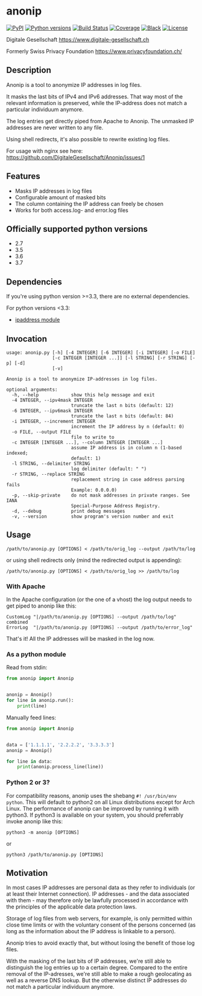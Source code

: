 # anonip

[![PyPI](https://img.shields.io/pypi/v/anonip.svg)](https://pypi.org/project/anonip/)
[![Python versions](https://img.shields.io/pypi/pyversions/anonip.svg)](https://pypi.org/project/anonip/)
[![Build Status](https://travis-ci.org/DigitaleGesellschaft/Anonip.svg?branch=master)](https://travis-ci.com/DigitaleGesellschaft/Anonip)
[![Coverage](https://img.shields.io/badge/coverage-100%25-brightgreen.svg)](https://github.com/DigitaleGesellschaft/Anonip/blob/master/.coveragerc#L11)
[![Black](https://img.shields.io/badge/code%20style-black-000000.svg)](https://github.com/DigitaleGesellschaft/Anonip)
[![License](https://img.shields.io/badge/License-BSD%203--Clause-blue.svg)](https://opensource.org/licenses/BSD-3-Clause)

Digitale Gesellschaft
https://www.digitale-gesellschaft.ch


Formerly
Swiss Privacy Foundation
https://www.privacyfoundation.ch/


## Description

Anonip is a tool to anonymize IP addresses in log files.

It masks the last bits of IPv4 and IPv6 addresses. That way most of the
relevant information is preserved, while the IP-address does not match a
particular individuum anymore.

The log entries get directly piped from Apache to Anonip. The unmasked IP
addresses are never written to any file.

Using shell redirects, it's also possible to rewrite existing log files.

For usage with nginx see here: https://github.com/DigitaleGesellschaft/Anonip/issues/1

## Features

 - Masks IP addresses in log files
 - Configurable amount of masked bits
 - The column containing the IP address can freely be chosen
 - Works for both access.log- and error.log files

## Officially supported python versions
 - 2.7
 - 3.5
 - 3.6
 - 3.7

## Dependencies
If you're using python version >=3.3, there are no external
dependencies.

For python versions <3.3:
 - [ipaddress module](https://bitbucket.org/kwi/py2-ipaddress/)

## Invocation

```
usage: anonip.py [-h] [-4 INTEGER] [-6 INTEGER] [-i INTEGER] [-o FILE]
                 [-c INTEGER [INTEGER ...]] [-l STRING] [-r STRING] [-p] [-d]
                 [-v]

Anonip is a tool to anonymize IP-addresses in log files.

optional arguments:
  -h, --help            show this help message and exit
  -4 INTEGER, --ipv4mask INTEGER
                        truncate the last n bits (default: 12)
  -6 INTEGER, --ipv6mask INTEGER
                        truncate the last n bits (default: 84)
  -i INTEGER, --increment INTEGER
                        increment the IP address by n (default: 0)
  -o FILE, --output FILE
                        file to write to
  -c INTEGER [INTEGER ...], --column INTEGER [INTEGER ...]
                        assume IP address is in column n (1-based indexed;
                        default: 1)
  -l STRING, --delimiter STRING
                        log delimiter (default: " ")
  -r STRING, --replace STRING
                        replacement string in case address parsing fails
                        Example: 0.0.0.0)
  -p, --skip-private    do not mask addresses in private ranges. See IANA
                        Special-Purpose Address Registry.
  -d, --debug           print debug messages
  -v, --version         show program's version number and exit
```

## Usage

``` shell
/path/to/anonip.py [OPTIONS] < /path/to/orig_log --output /path/to/log
```
or using shell redirects only (mind the redirected output is appending):
``` shell
/path/to/anonip.py [OPTIONS] < /path/to/orig_log >> /path/to/log
```

### With Apache

In the Apache configuration (or the one of a vhost) the log output needs to
get piped to anonip like this:
```
CustomLog "|/path/to/anonip.py [OPTIONS] --output /path/to/log" combined
ErrorLog  "|/path/to/anonip.py [OPTIONS] --output /path/to/error_log"
```
That's it! All the IP addresses will be masked in the log now.

### As a python module

Read from stdin:
``` python
from anonip import Anonip


anonip = Anonip()
for line in anonip.run():
    print(line)

```
Manually feed lines:
``` python
from anonip import Anonip


data = ['1.1.1.1', '2.2.2.2', '3.3.3.3']
anonip = Anonip()

for line in data:
    print(anonip.process_line(line))

```

### Python 2 or 3?
For compatibility reasons, anonip uses the shebang `#! /usr/bin/env python`.
This will default to python2 on all Linux distributions except for Arch Linux.
The performance of anonip can be improved by running it with python3. If 
python3 is available on your system, you should preferrably invoke anonip
like this:

``` shell
python3 -m anonip [OPTIONS]
```

or 

``` shell
python3 /path/to/anonip.py [OPTIONS]
```

## Motivation

In most cases IP addresses are personal data as they refer to individuals (or at least
their Internet connection). IP addresses - and the data associated with them - may
therefore only be lawfully processed in accordance with the principles of the
applicable data protection laws.

Storage of log files from web servers, for example, is only permitted within close time
limits or with the voluntary consent of the persons concerned (as long as the
information about the IP address is linkable to a person).

Anonip tries to avoid exactly that, but without losing the benefit of those log files.

With the masking of the last bits of IP addresses, we're still able to distinguish the
log entries up to a certain degree. Compared to the entire removal of the IP-adresses,
we're still able to make a rough geolocating as well as a reverse DNS lookup. But the
otherwise distinct IP addresses do not match a particular individuum anymore.
